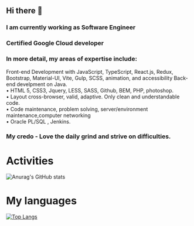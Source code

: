 ## Hi there 👋

### I am currently working as Software Engineer

### Certified Google Cloud developer

### In more detail, my areas of expertise include:
Front-end Development with JavaScript, TypeScript, React.js, Redux, Bootstrap, Material-UI, Vite, Gulp,  SCSS, animation, and accessibility
Back-end develpment on Java.<br>
• HTML 5, CSS3, Jquery, LESS, SASS, Github, BEM, PHP, photoshop. <br>
• Layout cross-browser, valid, adaptive. Only clean and understandable code.<br>
• Code maintenance, problem solving, server/environment maintenance,computer networking<br>
•  Oracle PL/SQL , Jenkins.<br>


### My credo - Love the daily grind and strive on difficulties.

# Activities
![Anurag's GitHub stats](https://github-readme-stats.vercel.app/api?username=MrBogdan007&show_icons=true&theme=radical)
#  My languages
[![Top Langs](https://github-readme-stats.vercel.app/api/top-langs/?username=MrBogdan007&layout=compact)](https://github.com/anuraghazra/github-readme-stats)
